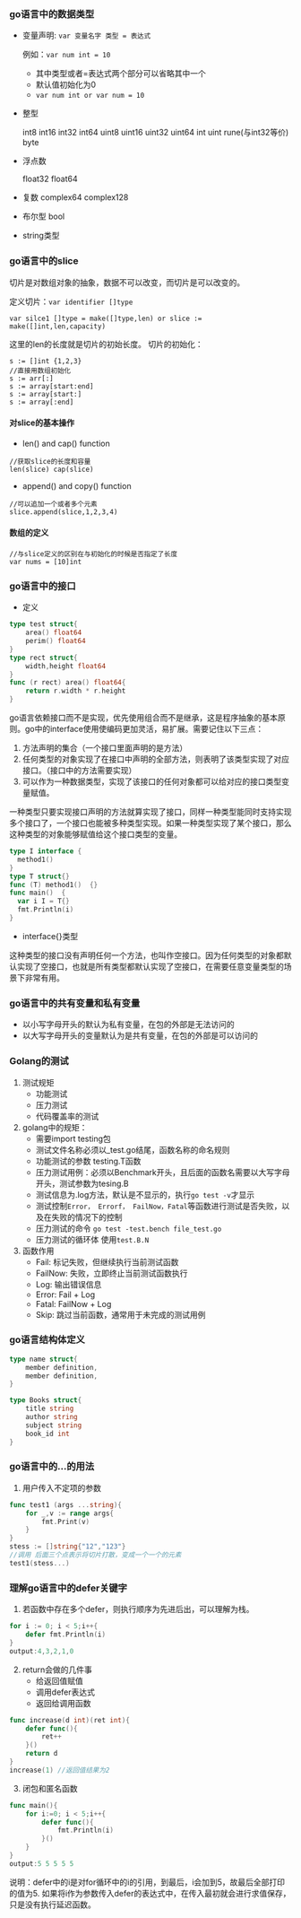### go语言中的数据类型

- 变量声明: ```var 变量名字 类型 = 表达式```
 
    例如：```var num int = 10```
    - 其中类型或者=表达式两个部分可以省略其中一个
    - 默认值初始化为0
    - ```var num int or var num = 10```

- 整型
    
    int8 int16 int32 int64 uint8 uint16 uint32 uint64 int uint rune(与int32等价) byte 

- 浮点数
    
    float32 float64
- 复数
    complex64 complex128 

- 布尔型
    bool
- string类型


### go语言中的slice

切片是对数组对象的抽象，数据不可以改变，而切片是可以改变的。

定义切片：```var identifier []type```

```var silce1 []type = make([]type,len) or slice := make([]int,len,capacity)```

这里的len的长度就是切片的初始长度。
切片的初始化：
```
s := []int {1,2,3}
//直接用数组初始化
s := arr[:]
s := array[start:end]
s := array[start:]
s := array[:end]
 ```
 #### 对slice的基本操作

 - len() and cap() function
```
//获取slice的长度和容量
len(slice) cap(slice)
```
- append() and copy() function
```
//可以追加一个或者多个元素
slice.append(slice,1,2,3,4)

```
#### 数组的定义

```
//与slice定义的区别在与初始化的时候是否指定了长度
var nums = [10]int
```

### go语言中的接口

- 定义
```go
type test struct{
    area() float64
    perim() float64
}
type rect struct{
    width,height float64
}
func (r rect) area() float64{
    return r.width * r.height
}
```
go语言依赖接口而不是实现，优先使用组合而不是继承，这是程序抽象的基本原则。go中的interface使用使编码更加灵活，易扩展。需要记住以下三点：
1. 方法声明的集合（一个接口里面声明的是方法）
2. 任何类型的对象实现了在接口中声明的全部方法，则表明了该类型实现了对应接口。（接口中的方法需要实现）
3. 可以作为一种数据类型，实现了该接口的任何对象都可以给对应的接口类型变量赋值。

一种类型只要实现接口声明的方法就算实现了接口，同样一种类型能同时支持实现多个接口了，一个接口也能被多种类型实现。如果一种类型实现了某个接口，那么这种类型的对象能够赋值给这个接口类型的变量。
```go
type I interface {
  method1()
}
type T struct{}
func (T) method1()  {}
func main()  {
  var i I = T{}
  fmt.Println(i)
}
```

- interface{}类型

这种类型的接口没有声明任何一个方法，也叫作空接口。因为任何类型的对象都默认实现了空接口，也就是所有类型都默认实现了空接口，在需要任意变量类型的场景下非常有用。


### go语言中的共有变量和私有变量
- 以小写字母开头的默认为私有变量，在包的外部是无法访问的
- 以大写字母开头的变量默认为是共有变量，在包的外部是可以访问的


### Golang的测试

1. 测试规矩
    - 功能测试
    - 压力测试
    - 代码覆盖率的测试
2. golang中的规矩：
    - 需要import testing包
    - 测试文件名称必须以_test.go结尾，函数名称的命名规则
    - 功能测试的参数 testing.T函数
    - 压力测试用例：必须以Benchmark开头，且后面的函数名需要以大写字母开头，测试参数为tesing.B
    - 测试信息为.log方法，默认是不显示的，执行```go test -v```才显示
    - 测试控制```Error， Errorf， FailNow，Fatal```等函数进行测试是否失败，以及在失败的情况下的控制
    - 压力测试的命令 ```go test -test.bench file_test.go```
    - 压力测试的循环体 使用```test.B.N```
3. 函数作用
    - Fail: 标记失败，但继续执行当前测试函数
    - FailNow: 失败，立即终止当前测试函数执行
    - Log: 输出错误信息
    - Error: Fail + Log
    - Fatal: FailNow + Log
    - Skip: 跳过当前函数，通常用于未完成的测试用例

### go语言结构体定义

```go
type name struct{
    member definition,
    member definition,
}

type Books struct{
    title string
    author string
    subject string
    book_id int
}
```

### go语言中的...的用法
1. 用户传入不定项的参数
```go
func test1 (args ...string){
    for _,v := range args{
        fmt.Print(v)
    }
}
stess := []string{"12","123"}
//调用 后面三个点表示将切片打散，变成一个一个的元素
test1(stess...)
```

### 理解go语言中的defer关键字

1. 若函数中存在多个defer，则执行顺序为先进后出，可以理解为栈。
```go
for i := 0; i < 5;i++{
    defer fmt.Println(i)
}
output:4,3,2,1,0
```
2. return会做的几件事
    - 给返回值赋值
    - 调用defer表达式
    - 返回给调用函数
```go
func increase(d int)(ret int){
    defer func(){
        ret++
    }()
    return d
}
increase(1) //返回值结果为2
```
3. 闭包和匿名函数
```go
func main(){
    for i:=0; i < 5;i++{
        defer func(){
            fmt.Println(i)
        }()
    }
}
output:5 5 5 5 5 
```
说明：defer中的i是对for循环中的i的引用，到最后，i会加到5，故最后全部打印的值为5.
如果将i作为参数传入defer的表达式中，在传入最初就会进行求值保存，只是没有执行延迟函数。